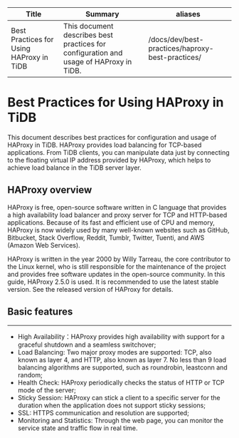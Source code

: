 |Title | Summary|aliases
|-|-|-|
|Best Practices for Using HAProxy in TiDB|This document describes best practices for configuration and usage of HAProxy in TiDB.|/docs/dev/best-practices/haproxy-best-practices/
# **Best Practices for Using HAProxy in TiDB**
This document describes best practices for configuration and usage of HAProxy in TiDB. HAProxy provides load balancing for TCP-based applications. From TiDB clients, you can manipulate data just by connecting to the floating virtual IP address provided by HAProxy, which helps to achieve load balance in the TiDB server layer.
## HAProxy overview
HAProxy is free, open-source software written in C language that provides a high availability load balancer and proxy server for TCP and HTTP-based applications. Because of its fast and efficient use of CPU and memory, HAProxy is now widely used by many well-known websites such as GitHub, Bitbucket, Stack Overflow, Reddit, Tumblr, Twitter, Tuenti, and AWS (Amazon Web Services).

HAProxy is written in the year 2000 by Willy Tarreau, the core contributor to the Linux kernel, who is still responsible for the maintenance of the project and provides free software updates in the open-source community. In this guide, HAProxy 2.5.0 is used. It is recommended to use the latest stable version. See the released version of HAProxy for details.

## **Basic features**
***
- High Availability：HAProxy provides high availability with support for a graceful shutdown and a seamless switchover;
- Load Balancing: Two major proxy modes are supported: TCP, also known as layer 4, and HTTP, also known as layer 7. No less than 9 load balancing algorithms are supported, such as roundrobin, leastconn and random;
- Health Check: HAProxy periodically checks the status of HTTP or TCP mode of the server;
- Sticky Session: HAProxy can stick a client to a specific server for the duration when the application does not support sticky sessions;
- SSL: HTTPS communication and resolution are supported;
- Monitoring and Statistics: Through the web page, you can monitor the service state and traffic flow in real time.


